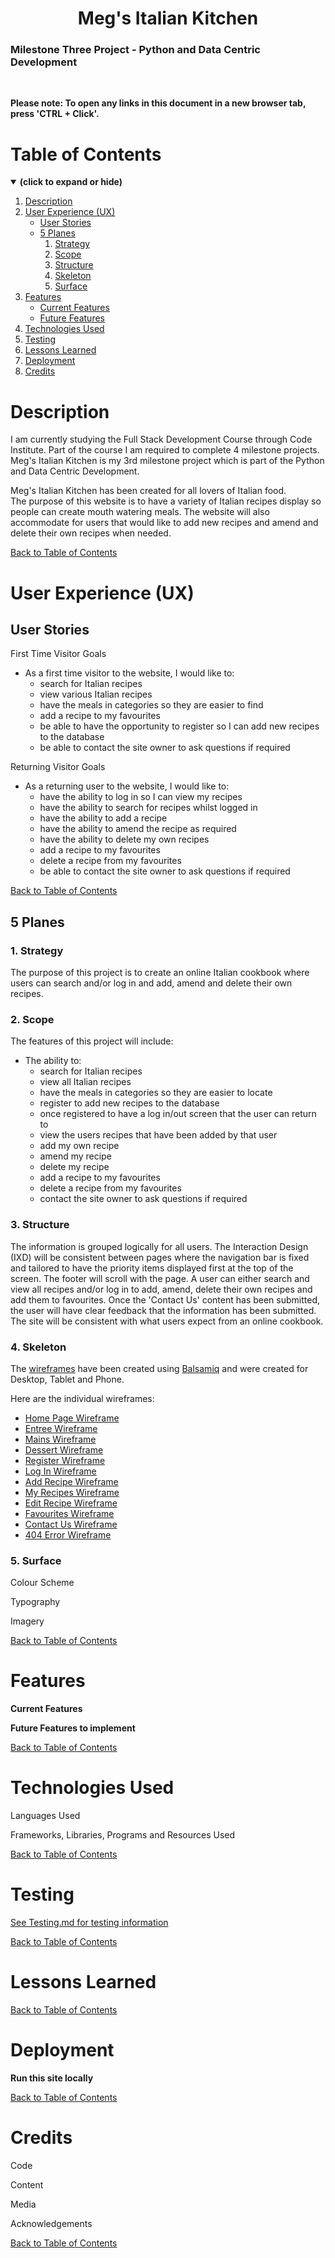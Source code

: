 <h1 align="center">Meg's Italian Kitchen</h1>

<h3>Milestone Three Project - Python and Data Centric Development</h3>
<br>

**Please note: To open any links in this document in a new browser tab, press 'CTRL + Click'.**

<a id=#table-of-contents></a>
# Table of Contents
<details open>
<summary><b>(click to expand or hide)</b></summary>
<!-- Markdown TOC -->

1. [Description](#description)
2. [User Experience (UX)](#user-experience-(ux))
   * [User Stories](#user-stories)
   * [5 Planes](#5-planes)
     1. [Strategy](#strategy)
     2. [Scope](#scope)
     3. [Structure](#structure)
     4. [Skeleton](#skeleton)
     5. [Surface](#surface)
3. [Features](#features)
   * [Current Features](#current-features)
   * [Future Features](#future-features)
4. [Technologies Used](#technologies-used)
5. [Testing](#testing)
6. [Lessons Learned](#lessons-learned)
7. [Deployment](#deployment)
8. [Credits](#credits)

<!-- /Markdown TOC -->
</details>

<a id="description"></a>
# Description  

I am currently studying the Full Stack Development Course through Code Institute. Part of the course I am required 
to complete 4 milestone projects. Meg's Italian Kitchen is my 3rd milestone project which is part of the Python and Data Centric Development.  

Meg's Italian Kitchen has been created for all lovers of Italian food.  
The purpose of this website is to have a variety of Italian recipes display so people can create mouth watering meals. 
The website will also accommodate for users that would like to add new recipes and amend and delete their own recipes when needed.

[Back to Table of Contents](#table-of-contents)

<a id="user-experience-(ux)"></a>
# User Experience (UX)

<a id="user-stories"></a>
## User Stories  

First Time Visitor Goals

* As a first time visitor to the website, I would like to:  
  * search for Italian recipes
  * view various Italian recipes
  * have the meals in categories so they are easier to find
  * add a recipe to my favourites
  * be able to have the opportunity to register so I can add new recipes to the database
  * be able to contact the site owner to ask questions if required

Returning Visitor Goals

* As a returning user to the website, I would like to:
  * have the ability to log in so I can view my recipes
  * have the ability to search for recipes whilst logged in
  * have the ability to add a recipe
  * have the ability to amend the recipe as required
  * have the ability to delete my own recipes
  * add a recipe to my favourites
  * delete a recipe from my favourites
  * be able to contact the site owner to ask questions if required

[Back to Table of Contents](#table-of-contents)

<a id="5-planes"></a>
## 5 Planes

<a id="strategy"></a>
### 1. Strategy

The purpose of this project is to create an online Italian cookbook where users can search and/or log in and add, amend and delete their own recipes.

<a id="scope"></a>
### 2. Scope

The features of this project will include:

* The ability to:
  * search for Italian recipes
  * view all Italian recipes
  * have the meals in categories so they are easier to locate
  * register to add new recipes to the database
  * once registered to have a log in/out screen that the user can return to
  * view the users recipes that have been added by that user
  * add my own recipe
  * amend my recipe
  * delete my recipe
  * add a recipe to my favourites
  * delete a recipe from my favourites
  * contact the site owner to ask questions if required

<a id="structure"></a>
### 3. Structure

The information is grouped logically for all users. The Interaction Design (IXD) will be 
consistent between pages where the navigation bar is fixed and tailored to have the priority 
items displayed first at the top of the screen. The footer will scroll with the page. A user 
can either search and view all recipes and/or log in to add, amend, delete their own recipes 
and add them to favourites. Once the 'Contact Us' content has been submitted, the user will have 
clear feedback that the information has been submitted. The site will be consistent with what 
users expect from an online cookbook.

<a id="skeleton"></a>
### 4. Skeleton

The [wireframes]() have been created using [Balsamiq](https://balsamiq.com/) and were created 
for Desktop, Tablet and Phone.

Here are the individual wireframes:

* [Home Page Wireframe]()
* [Entree Wireframe]()
* [Mains Wireframe]()
* [Dessert Wireframe]()
* [Register Wireframe]()
* [Log In Wireframe]()
* [Add Recipe Wireframe]()
* [My Recipes Wireframe]()
* [Edit Recipe Wireframe]()
* [Favourites Wireframe]()
* [Contact Us Wireframe]()
* [404 Error Wireframe]()

<a id="surface"></a>
### 5. Surface 

Colour Scheme


Typography


Imagery


[Back to Table of Contents](#table-of-contents)

<a id="features"></a>
# Features

<a id="current-features"></a>
**Current Features**


<a id="future-features"></a>
**Future Features to implement**


[Back to Table of Contents](#table-of-contents)

<a id="technologies-used"></a>
# Technologies Used

Languages Used


Frameworks, Libraries, Programs and Resources Used


[Back to Table of Contents](#table-of-contents)

<a id="testing"></a>
# Testing

[See Testing.md for testing information](TESTING.md)

[Back to Table of Contents](#table-of-contents)

<a id="lessons-learned"></a>
# Lessons Learned


[Back to Table of Contents](#table-of-contents)

<a id="deployment"></a>
# Deployment


**Run this site locally**


[Back to Table of Contents](#table-of-contents)

<a id="credits"></a>
# Credits

Code


Content  


Media  


Acknowledgements


[Back to Table of Contents](#table-of-contents)